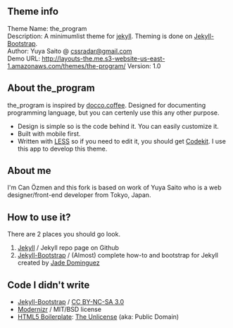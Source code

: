 ## Theme info

Theme Name: the\_program  
Description: A minimumlist theme for [jekyll](https://github.com/mojombo/jekyll). Theming is done on [Jekyll-Bootstrap](http://jekyllbootstrap.com/).  
Author: Yuya Saito @ cssradar@gmail.com  
Demo URL: http://layouts-the.me.s3-website-us-east-1.amazonaws.com/themes/the-program/
Version: 1.0

## About the\_program

the_program is inspired by [docco.coffee](http://jashkenas.github.com/docco/).
Designed for documenting programming language, but you can certenly use this
any other purpose.

- Design is simple so is the code behind it. You can easily customize it.
- Built with mobile first.
- Written with [LESS](http://lesscss.org/) so if you need to edit it, you should get [Codekit](http://incident57.com/codekit/). I use this app to develop this theme.

## About me

I'm Can Özmen and this fork is based on work of Yuya Saito who is a web designer/front-end developer from Tokyo, Japan.

## How to use it?

There are 2 places you should go look.

1. [Jekyll](https://github.com/mojombo/jekyll) / Jekyll repo page on Github
2. [Jekyll-Bootstrap](http://jekyllbootstrap.com/) / (Almost) complete how-to and bootstrap for Jekyll created by [Jade Dominguez](http://plusjade.com/)

## Code I didn't write

- [Jekyll-Bootstrap](http://jekyllbootstrap.com/)  / [CC BY-NC-SA 3.0](http://creativecommons.org/licenses/by-nc-sa/3.0/)
- [Modernizr](http://www.modernizr.com/) / MIT/BSD license
- [HTML5 Boilerplate](http://html5boilerplate.com/): [The Unlicense](http://unlicense.org) (aka: Public Domain)

